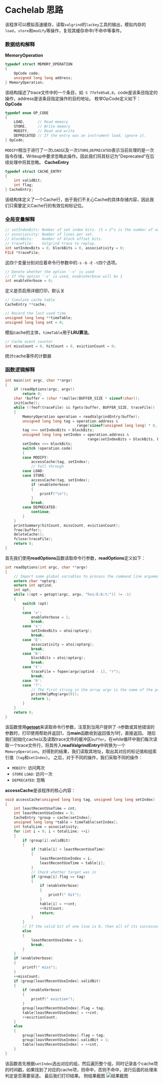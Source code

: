 # Cachelab 思路
该程序可以模拟高速缓存，读取`valgrind`的`lackey`工具的输出，模拟内存的`load`，`store`和`modify`等操作，复现其缓存命中/不命中等事件。

### 数据结构解释
**MemoryOperation**
``` c
typedef struct MEMORY_OPERATION
{
    OpCode code;
    unsigned long long address;
} MemoryOperation;
```
该结构描述了trace文件中的一个条目，如` S 7fefe05a8,8`，code是该条目指定的操作，address是该条目指定操作的目的地址。
枚举OpCode定义如下：
**OpCode**
``` c
typedef enum OP_CODE
{
    LOAD,      // Read memory
    STORE,     // Write memory
    MODIFY,    // Read and write
    DEPRECATED // If the entry was an instrument load, ignore it.
} OpCode;
```
`MODIFY`相当于进行了一次`LOAD`以及一次`STORE`,`DEPRECATED`表示当前处理的是一次指令存储，Writeup中要求忽略此操作。因此我们将其标记为"Deprecated"在后续处理中将其忽略。
**CacheEntry**
```c
typedef struct CACHE_ENTRY
{
    int validBit;
    int flag;
} CacheEntry;
```
该结构体定义了一个Cache行，由于我们不关心Cache的具体存储内容，因此我们只需要定义Cache行的有效位和标记位。

### 全局变量解释
```c
// setIndexBits: Number of set index bits. (S = 2^s is the number of sets)
// associaivity: Number of lines per set.
// blockBits:    Number of block offset bits.
// traceFile:    Valgrind trace to replay.
int setIndexBits = 0, blockBits = 0, associativity = 0;
FILE *traceFile;
```
这四个变量分别对应着命令行参数中的`-s` `-b` `-E` `-t`四个选项。
```c
// Denote whether the option '-v' is used
// If the option '-v' is used, enableVerbose will be 1
int enableVerbose = 0;
```
定义是否启用详细打印，默认关
```c
// Simulate cache table
CacheEntry **cache;

// Record the last used time
unsigned long long **timeTable;
unsigned long long cnt = 0;
```
模拟cache的主体，`timeTable`用于**LRU算法**。
```c
// Cache event counter
int missCount = 0, hitCount = 0, evictionCount = 0;
```
统计cache事件的计数器

### 函数逻辑解释
```c
int main(int argc, char **argv)
{
    if (readOptions(argc, argv))
        return 0;
    char *buffer = (char *)malloc(BUFFER_SIZE * sizeof(char));
    initCache();
    while (!feof(traceFile) && fgets(buffer, BUFFER_SIZE, traceFile))
    {
        MemoryOperation operation = readValgrindEntry(buffer);
        unsigned long long tag = operation.address &
                                 range(sizeof(unsigned long long) * 8, setIndexBits + blockBits);
        tag >>= setIndexBits + blockBits;
        unsigned long long setIndex = operation.address &
                                      range(setIndexBits + blockBits, blockBits);
        setIndex >>= blockBits;
        switch (operation.code)
        {
        case MODIFY:
            accessCache(tag, setIndex);
            // Fall through
        case LOAD:
        case STORE:
            accessCache(tag, setIndex);
            if (enableVerbose)
            {
                printf("\n");
            }
            break;
        case DEPRECATED:
            continue;
        }
    }
    printSummary(hitCount, missCount, evictionCount);
    free(buffer);
    deleteCache();
    fclose(traceFile);
    return 0;
}
```
首先我们使用**readOptions**函数读取命令行参数，**readOptions**定义如下：
``` c
int readOptions(int argc, char **argv)
{
    // Import some global variables to process the command line argument.
    extern char *optarg;
    extern int optind;
    int opt;
    while ((opt = getopt(argc, argv, "hvs:E:b:t:")) != -1)
    {
        switch (opt)
        {
        case 'v':
            enableVerbose = 1;
            break;
        case 's':
            setIndexBits = atoi(optarg);
            break;
        case 'E':
            associativity = atoi(optarg);
            break;
        case 'b':
            blockBits = atoi(optarg);
            break;
        case 't':
            traceFile = fopen(argv[optind - 1], "r");
            break;
        case 'h':
        case '?':
            // The first string in the array argv is the name of the program
            printHelpMsg(argv[0]);
            return 1;
        }
    }
    return 0;
}
```
该函数使用[**getopt**](https://manpages.debian.org/bookworm/manpages-dev/getopt.3.en.html)来读取命令行参数，注意到当用户提供了`-h`参数或其他错误的参数时，打印使用帮助并返回1，当**main**函数收到返回值为1时，直接返回。
随后我们初始化cache以及读取trace文件的缓冲区`buffer`。在while循环中我们每次读取一个trace文件行，将其传入**readValgrindEntry**中转换为一个``MemoryOperation``。对得到的结果，我们读取其地址，取出其对应的标记值和组索引值（`tag`和`setIndex`）。
之后，对于不同的操作，我们采取不同的操作：
* `MODIFY`: 访问两次
* `STORE` `LOAD`: 访问一次
* `DEPRECATED`: 忽略

**accessCache**是该程序的核心内容：
```c
void accessCache(unsigned long long tag, unsigned long long setIndex)
{
    int leastRecentUseTime = cnt;
    int leastRecentUseIndex = 0;
    CacheEntry *group = cache[setIndex];
    unsigned long long *table = timeTable[setIndex];
    int totalLine = associativity;
    for (int i = 0; i < totalLine; ++i)
    {
        if (group[i].validBit)
        {
            if (table[i] < leastRecentUseTime)
            {
                leastRecentUseIndex = i;
                leastRecentUseTime = table[i];
            }
            // Check whether target was in
            if (group[i].flag == tag)
            {
                if (enableVerbose)
                {
                    printf(" hit");
                }
                table[i] = ++cnt;
                ++hitCount;
                return;
            }
        }
        // If the valid bit of one line is 0, then all of its successor will have a 0 valid bit
        else
        {
            leastRecentUseIndex = i;
            break;
        }
    }
    if (enableVerbose)
    {
        printf(" miss");
    }
    ++missCount;
    if (group[leastRecentUseIndex].validBit)
    {
        if (enableVerbose)
        {
            printf(" eviction");
        }
        group[leastRecentUseIndex].flag = tag;
        table[leastRecentUseIndex] = ++cnt;
        ++evictionCount;
    }
    else
    {
        group[leastRecentUseIndex].flag = tag;
        group[leastRecentUseIndex].validBit = 1;
        table[leastRecentUseIndex] = ++cnt;
    }
}
```
该函数首先根据`setIndex`选出对应的组，然后遍历整个组，同时记录各个cache项的时间戳，如果找到了对应的cache项，则命中，否则不命中，进行后面的处理来判定是否需要驱逐。
最后我们打印结果。
附结果截图
![结果截图](./result.png)
